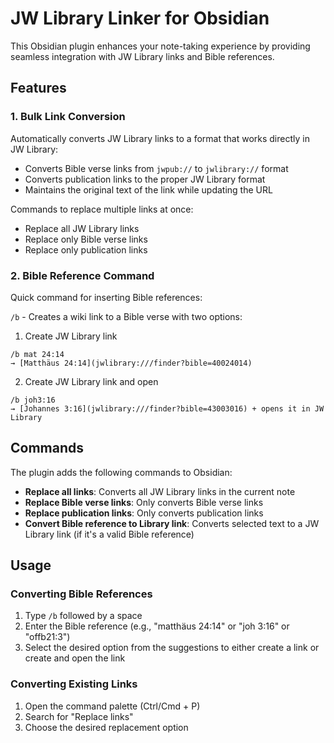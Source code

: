 # JW Library Linker for Obsidian

This Obsidian plugin enhances your note-taking experience by providing seamless integration with JW Library links and Bible references.

## Features

### 1. Bulk Link Conversion

Automatically converts JW Library links to a format that works directly in JW Library:

- Converts Bible verse links from `jwpub://` to `jwlibrary://` format
- Converts publication links to the proper JW Library format
- Maintains the original text of the link while updating the URL

Commands to replace multiple links at once:

- Replace all JW Library links
- Replace only Bible verse links
- Replace only publication links

### 2. Bible Reference Command

Quick command for inserting Bible references:

`/b` - Creates a wiki link to a Bible verse with two options:

1. Create JW Library link

```
/b mat 24:14
→ [Matthäus 24:14](jwlibrary:///finder?bible=40024014)
```

2. Create JW Library link and open

```
/b joh3:16
→ [Johannes 3:16](jwlibrary:///finder?bible=43003016) + opens it in JW Library
```

## Commands

The plugin adds the following commands to Obsidian:

- **Replace all links**: Converts all JW Library links in the current note
- **Replace Bible verse links**: Only converts Bible verse links
- **Replace publication links**: Only converts publication links
- **Convert Bible reference to Library link**: Converts selected text to a JW Library link (if it's a valid Bible reference)

## Usage

### Converting Bible References

1. Type `/b` followed by a space
2. Enter the Bible reference (e.g., "matthäus 24:14" or "joh 3:16" or "offb21:3")
3. Select the desired option from the suggestions to either create a link or create and open the link

### Converting Existing Links

1. Open the command palette (Ctrl/Cmd + P)
2. Search for "Replace links"
3. Choose the desired replacement option

